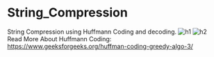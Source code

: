 # String_Compression
String Compression using Huffmann Coding and decoding.
![h1](https://user-images.githubusercontent.com/76402029/192138057-96f42fb7-01e3-4d22-9342-bd39f37a3fc9.PNG)
![h2](https://user-images.githubusercontent.com/76402029/192138063-beb9d47f-4232-4e4d-bf3e-2ac30e45b169.PNG) <br/>
Read More About Huffmann Coding: https://www.geeksforgeeks.org/huffman-coding-greedy-algo-3/
